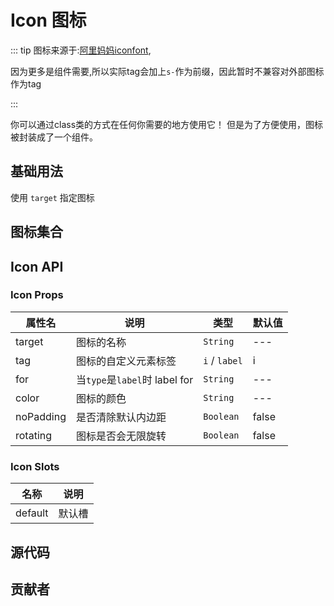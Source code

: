 # Icon 图标

::: tip
图标来源于:[阿里妈妈iconfont](https://www.iconfont.cn/manage/index?spm=a313x.7781069.1998910419.23&manage_type=myprojects&projectId=4078839&keyword=&project_type=&page=),

因为更多是组件需要,所以实际tag会加上`s-`作为前缀，因此暂时不兼容对外部图标作为tag

:::

你可以通过class类的方式在任何你需要的地方使用它！ 但是为了方便使用，图标被封装成了一个组件。

## 基础用法

使用 `target` 指定图标

<demo
src="./src/basic.vue"
title="你也可以在元素class中加上 'iconfont'  'sss-${target}' 两个类名来使用图标"
/>

## 图标集合

<icon-list/>

## Icon API

### Icon Props

| 属性名       | 说明                         | 类型            | 默认值   |
|-----------|----------------------------|---------------|-------|
| target    | 图标的名称                      | `String`      | ---   |
| tag       | 图标的自定义元素标签                 | `i` / `label` | i     |
| for       | 当`type`是`label`时 label for | `String`      | ---   |
| color     | 图标的颜色                      | `String`      | ---   |
| noPadding | 是否清除默认内边距                  | `Boolean`     | false |
| rotating  | 图标是否会无限旋转                  | `Boolean`     | false |

### Icon Slots

| 名称      | 说明  |
|---------|-----|
| default | 默认槽 |

## 源代码
<SRep aim="SIcon"></SRep>

## 贡献者

<SMember></SMember>
